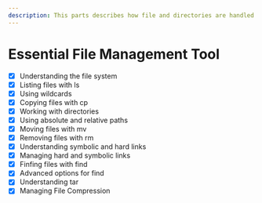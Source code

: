 ```yaml
---
description: This parts describes how file and directories are handled in Linux
---
```


# Essential File Management Tool

* [x] Understanding the file system
* [x] Listing files with ls
* [x] Using wildcards
* [x] Copying files with cp
* [x] Working with directories
* [x] Using absolute and relative paths
* [x] Moving files with mv
* [x] Removing files with rm
* [x] Understanding symbolic and  hard links
* [x] Managing hard and symbolic links
* [x] Finfing files with find
* [x] Advanced options for find
* [x] Understanding tar
* [x] Managing File Compression
